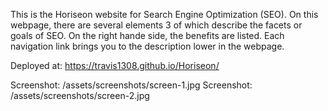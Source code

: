 This is the Horiseon website for Search Engine Optimization (SEO). On this webpage, there are several elements 3 of which describe the facets or goals of SEO. On the right hande side, the benefits are listed. Each navigation link brings you to the description lower in the webpage.

Deployed at: https://travis1308.github.io/Horiseon/

Screenshot: /assets/screenshots/screen-1.jpg
Screenshot: /assets/screenshots/screen-2.jpg